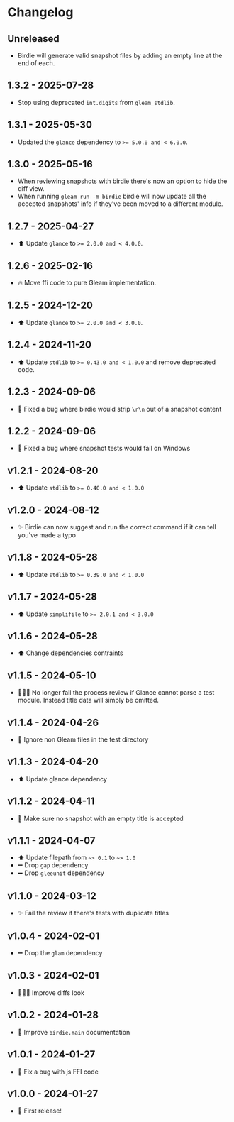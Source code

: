 # Changelog

## Unreleased

- Birdie will generate valid snapshot files by adding an empty line at the end
  of each.

## 1.3.2 - 2025-07-28

- Stop using deprecated `int.digits` from `gleam_stdlib`.

## 1.3.1 - 2025-05-30

- Updated the `glance` dependency to `>= 5.0.0 and < 6.0.0`.

## 1.3.0 - 2025-05-16

- When reviewing snapshots with birdie there's now an option to hide the diff
  view.
- When running `gleam run -m birdie` birdie will now update all the accepted
  snapshots' info if they've been moved to a different module.

## 1.2.7 - 2025-04-27

- ⬆️ Update `glance` to `>= 2.0.0 and < 4.0.0`.

## 1.2.6 - 2025-02-16

- 🔥 Move ffi code to pure Gleam implementation.

## 1.2.5 - 2024-12-20

- ⬆️ Update `glance` to `>= 2.0.0 and < 3.0.0`.

## 1.2.4 - 2024-11-20

- ⬆️ Update `stdlib` to `>= 0.43.0 and < 1.0.0` and remove deprecated code.

## 1.2.3 - 2024-09-06

- 🐛 Fixed a bug where birdie would strip `\r\n` out of a snapshot content

## 1.2.2 - 2024-09-06

- 🐛 Fixed a bug where snapshot tests would fail on Windows

## v1.2.1 - 2024-08-20

- ⬆️ Update `stdlib` to `>= 0.40.0 and < 1.0.0`

## v1.2.0 - 2024-08-12

- ✨ Birdie can now suggest and run the correct command if it can tell you've
  made a typo

## v1.1.8 - 2024-05-28

- ⬆️ Update `stdlib` to `>= 0.39.0 and < 1.0.0`

## v1.1.7 - 2024-05-28

- ⬆️ Update `simplifile` to `>= 2.0.1 and < 3.0.0`

## v1.1.6 - 2024-05-28

- ⬆️ Change dependencies contraints

## v1.1.5 - 2024-05-10

- 🧑🏻‍💻 No longer fail the process review if Glance cannot parse a test module.
  Instead title data will simply be omitted.

## v1.1.4 - 2024-04-26

- 🐛 Ignore non Gleam files in the test directory

## v1.1.3 - 2024-04-20

- ⬆️ Update glance dependency

## v1.1.2 - 2024-04-11

- 🐛 Make sure no snapshot with an empty title is accepted

## v1.1.1 - 2024-04-07

- ⬆️ Update filepath from `~> 0.1` to `~> 1.0`
- ➖ Drop `gap` dependency
- ➖ Drop `gleeunit` dependency

## v1.1.0 - 2024-03-12

- ✨ Fail the review if there's tests with duplicate titles

## v1.0.4 - 2024-02-01

- ➖ Drop the `glam` dependency

## v1.0.3 - 2024-02-01

- 🧑🏻‍💻 Improve diffs look

## v1.0.2 - 2024-01-28

- 📝 Improve `birdie.main` documentation

## v1.0.1 - 2024-01-27

- 🐛 Fix a bug with js FFI code

## v1.0.0 - 2024-01-27

- 🎉 First release!
